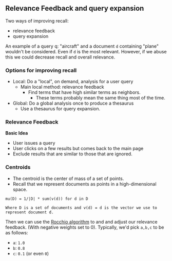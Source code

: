 ## Relevance Feedback and query expansion

Two ways of improving recall:

* relevance feedback
* query expansion

An example of a query q: "aircraft" and a document `d` containing "plane" wouldn't be considered.
Even if `d` is the most relevant. However, if we abuse this we could decrease recall and overall
relevance.

### Options for improving recall

* Local: Do a "local", on demand, analysis for a user query
  * Main local method: relevance feedback
    * Find terms that have high similar terms as neighbors.
      * These terms probably mean the same thing most of the time.
* Global: Do a global analysis once to produce a thesaurus
  * Use a thesaurus for query expansion.

### Relevance Feedback

__Basic Idea__

* User issues a query
* User clicks on a few results but comes back to the main page
* Exclude results that are similar to those that are ignored.

### Centroids

* The centroid is the center of mass of a set of points.
* Recall that we represent documents as points in a high-dimensional space.

```
mu(D) = 1/|D| * sum(v(d)) for d in D

Where D is a set of documents and v(d) = d is the vector we use to represent document d.
```

Then we can use the [Rocchio algorithm] to and and adjust our relevance feedback.
(With negative weights set to 0). Typically, we'd pick `a,b,c` to be as follows:

* `a`: `1.0`
* `b`: `0.8`
* `c`: `0.1` (or even `0`)

[Rocchio algorithm]: http://en.wikipedia.org/wiki/Rocchio_algorithm
